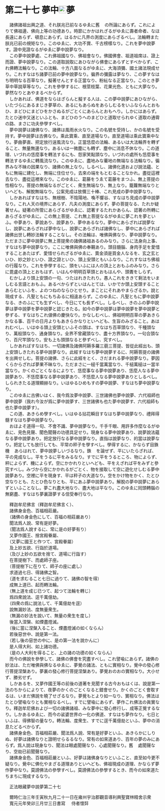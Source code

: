 # 第二十七 夢中<img width="24" height="24" src="_czjoylW.png" border="0">夢
　諸佛諸祖出興之道、それ朕兆已前なるゆゑに舊<img width="16" height="16" src="_cov6k_Y.png" border="0">の所論にあらず。これによりて佛祖邊、佛向上等の功德あり。時節にかかはれざるがゆゑに壽者命者、なほ長遠にあらず、頓息にあらず。はるかに凡界の測度にあらざるべし。法輪轉また朕兆已前の規矩なり。このゆゑに、大功不賞、千古榜樣なり。これを夢中說夢す。證中見證なるがゆゑに夢中說夢なり。  
　この夢中說夢處、これ佛祖國なり、佛祖會なり。佛國佛會、祖道祖席は、證上而證、夢中說夢なり。この道取說取にあひながら佛會にあらずとすべからず、これ佛轉法輪なり。この法輪、十方八面なるがゆゑに、大海須彌、國土諸法現成せり。これすなはち諸夢已前の夢中說夢なり。徧界の彌露は夢なり、この夢すなはち明明なる百草なり。擬著せんとする正當なり、粉紜なる正當なり。このとき夢草中草說草等なり。これを參學するに、根莖枝葉、花果光色、ともに大夢なり。夢然なりとあやまるべからず。  
　しかあれば、佛道をならはざらんと擬する人は、この夢中說夢にあひながら、いたづらにあるまじき夢草の、あるにもあらぬをあらしむるをいふならんとおもひ、まどひにまどひをかさぬるがごとくにあらんとおもへり。しかにはあらず。たとひ迷中又迷といふとも、まどひのうへのまどひと道取せられゆく道取の通霄の路、まさに功夫參學すべし。  
　夢中說夢は諸佛なり、諸佛は風雨水火なり。この名號を受持し、かの名號を受持す。夢中說夢は古佛なり。乘此寶乘、直至道場なり。直至道場は乘此寶乘中なり。夢曲夢直、把定放行逞風流なり。正當恁麼の法輪、あるいは大法輪界を轉ずること、無量無邊なり。あるいは一微塵にも轉ず、塵中に消息不休なり。この道理、いづれの恁麼事を轉法するにも、怨家笑點頭なり。いづれの處所も恁麼事を轉法するゆゑに轉風流なり。このゆゑに、盡地みな驀地の無端なる法輪なり。徧界みな不昧の因果なり、諸佛の無上なり。しるべし、諸佛化道および說法蘊、ともに無端に建化し、無端に住位せり。去來の端をもとむることなかれ。盡從這裡去なり、盡從這裡來なり。このゆゑに、葛藤をうゑて葛藤をまつふ、無上菩提の性相なり。菩提の無端なるがごとく、衆生無端なり、無上なり。籠籮無端なりといへども、解脫無端なり。公案見成は放儞三十棒、これ見成の夢中說夢なり。  
　しかあればすなはち、無根樹、不陰陽地、喚不響谷、すなはち見成の夢中說夢なり。これ人天の境界にあらず、凡夫の測度にあらず。夢の菩提なる、たれか疑著せん。疑著の所管にあらざるがゆゑに、認著するたれかあらん、認著の所轉にあらざるがゆゑに。この無上菩提、これ無上菩提なるがゆゑに夢これを夢といふ。中夢あり、夢說あり、說夢あり、夢中あるなり。夢中にあらざれば說夢なし、說夢にあらざれば夢中なし、說夢にあらざれば諸佛なし、夢中にあらざれば諸佛出世し轉妙法輪することなし。その法輪は、唯佛與佛なり、夢中說夢なり。ただまさに夢中說夢に無上菩提衆の諸佛諸祖あるのみなり。さらに法身向上事、すなはち夢中說夢なり。ここに唯佛與佛の奉覲あり。頭目髓腦、身肉手足を愛惜することあたはず、愛惜せられざるがゆゑに、賣金須是買金人なるを、玄之玄といひ、妙之妙といひ、證之證といひ、頭上安頭ともいふなり。これすなはち佛祖の行履なり。これを參學するに、頭をいふには人の頂上とおもふのみなり。さらに毘盧の頂上とおもはず、いはんや明明百草頭とおもはんや、頭聻をしらず。  
　むかしより頭上安頭の一句、つたはれきたれり。愚人これをききて剩法をいましむる言語とおもふ。あるべからずといはんとては、いかでか頭上安頭することあらむといふを、よのつねのならひとせり。まことにそれあやまらざるか。說と現成する、凡聖ともにもちゐるに相違あらず。このゆゑに、凡聖ともに夢中說夢なる、きのふにても生ずべし、今日にても長ずべし。しるべし、きのふの夢中說夢は夢中說夢を夢中說夢と認じきたる。如今の夢中說夢は夢中說夢を夢中說夢と參ずる、すなはちこれ値佛の慶快なり。かなしむべし、佛祖明明百草の夢あきらかなる事、百千の日月よりもあきらかなりといへども、生盲のみざること。あはれむべし、いはゆる頭上安頭といふその頭は、すなはち百草頭なり、千種頭なり、萬般頭なり、通身頭なり。全界不曾藏頭なり、盡十方界頭なり。一句合頭なり、百尺竿頭なり。安も上も頭頭なると參ずべし、究すべし。  
　しかあればすなはち、一切諸佛及諸佛阿耨多羅三藐三菩提、皆從此經出も、頭上安頭しきたれる夢中說夢なり。此經すなはち夢中說夢するに、阿耨菩提の諸佛を出興せしむ。菩提の諸佛、さらに此經をとく、さだまれる夢中說夢なり。夢因くらからざれば夢果不昧なり。ただまさに一槌千當萬當なり、千槌萬槌は一當半當なり。かくのごとくなるによりて、恁麼事なる夢中說夢あり、恁麼人なる夢中說夢あり、不恁麼事なる夢中說夢あり、不恁麼人なる夢中說夢ありとしるべし。しられきたる道理顯赫なり。いはゆるひめもすの夢中說夢、すなはち夢中說夢なり。  
　このゆゑに古佛いはく、我今爲汝夢中說夢、三世諸佛也夢中說夢、六代祖師也夢中說夢（我れ今汝が爲に夢中說夢す、三世諸佛も也た夢中說夢す、六代祖師も也た夢中說夢す）。  
　この道、あきらめ學すべし。いはゆる拈花瞬目すなはち夢中說夢なり、禮拜得髓すなはち夢中說夢なり。  
　おほよそ道得一句、不會不識、夢中說夢なり。千手千眼、用許多作麼なるがゆゑに、見色見聲、聞色聞聲の功德具足せり。現身なる夢中說夢あり、說夢說法蘊なる夢中說夢あり。把定放行なる夢中說夢なり。直指は說夢なり、的當は說夢なり。把定しても放行しても、平常の秤子を學すべし。學得するに、かならず目銖機<img width="16" height="16" src="_cwqrDpP.png" border="0">あらはれて、夢中說夢しいづるなり。銖<img width="16" height="16" src="_cwqrDpP.png" border="0">を論ぜず、平にいたらざれば、平の見成なし。平をうるに平をみるなり。すでに平をうるところ、物によらず、秤によらず、機によらず。空にかかれりといへども、平をえざれば平をみずと參究すべし。みづから空にかかれるがごとく、物を接取して空に遊化せしむる夢中說夢あり。空裡に平を現身す、平は秤子の大道なり。空をかけ物をかく、たとひ空なりとも、たとひ色なりとも、平にあふ夢中說夢あり。解脫の夢中說夢にあらずといふことなし。夢これ盡大地なり、盡大地は平なり。このゆゑに囘頭轉腦の無窮盡、すなはち夢裏證夢する信受奉行なり。  
  
　釋迦牟尼佛言（釋迦牟尼佛言く）、  
　諸佛身金色、百福相莊嚴。  
　（諸佛の身金色にして、百福の相莊嚴あり）  
　聞法爲人說、常有是好夢。  
　（聞法爲人說するに、常に是の好夢有り）  
　又夢作國王、捨宮殿眷屬、  
　（又夢に國王と作つて、宮殿眷屬）  
　及上妙五欲、行詣於道場。  
　（及び上妙の五欲を捨て、道場に行詣す）  
　在菩提樹下、而處師子座。  
　（菩提樹下に在りて、師子の座に處し）  
　求道過七日、得諸佛之智。  
　（道を求むること七日に過りて、諸佛の智を得）  
　成無上道已、起而轉法輪。  
　（無上道を成じ已つて、起つて法輪を轉じ）  
　爲四衆說法、逕千萬億劫。  
　（四衆の爲に說法して、千萬億劫を逕）  
　說無漏妙法、度無量衆生。  
　（無漏の妙法を說いて、無量の衆生を度し）  
　後當入涅槃、如煙盡燈滅。  
　（後に當に涅槃入ること、煙盡燈滅の如くならん）  
　若後惡世中、說是第一法。  
　（若し後の惡世の中に、是の第一法を說かんに）  
　是人得大利、如上諸功德。  
　（是の人大利を得ること、上の諸の功德の如くならん）  
　而今の佛說を參學して、諸佛の佛會を究盡すべし。これ譬喩にあらず。諸佛の妙法は、ただ唯佛與佛なるゆゑに、夢覺の諸法、ともに實相なり。覺中の發心修行菩提涅槃あり。夢裏の發心修行菩提涅槃あり。夢覺おのおの實相なり。大小せず、勝劣せず。  
　しかあるを、又夢作國王等の前後の道著を見聞する古今おもはくは、說是第一法のちからによりて、夜夢のかくのごとくなると錯會せり。かくのごとく會取するは、いまだ佛說を曉了せざるなり。夢覺もとより如一なり、實相なり。佛法はたとひ譬喩なりとも實相なるべし。すでに譬喩にあらず、夢作これ佛法の眞實なり。釋迦牟尼佛および一切の諸佛諸祖、みな夢中に發心修行し、成等正覺するなり。しかあるゆゑに、而今の裟婆世界の一化の佛道、すなはち夢作なり。七日といふは、得佛智の量なり。轉法輪、度衆生、すでに逕千萬億劫といふ、夢中の消息たどるべからず。  
　諸佛身金色、百福相莊嚴、聞法爲人說、常有是好夢といふ、あきらかにしりぬ、好夢は諸佛なりと證明せらるるなり。常有の如來道あり、百年の夢のみにあらず。爲人說は現身なり、聞法は眼處聞聲なり、心處聞聲なり。舊<img width="16" height="16" src="_czgRlZR.png" border="0">處聞聲なり、空劫已前聞聲なり。  
　諸佛身金色、百福相莊嚴といふ、好夢は諸佛身なりといふこと、直至如今更不疑なり。覺中に佛化やまざる道理ありといへども、佛祖現成の道理、かならず夢作夢中なり。莫謗佛法の參學すべし。莫謗佛法の參學するとき、而今の如來道たちまちに現成するなり。  
  
　正法眼藏夢中說夢第二十七  
  
　爾時仁治三年壬寅秋九月二十一日在雍州宇治郡觀音導利興聖寶林精舍示衆  
　寬元元年癸卯三月廿三日書寫<img width="16" height="16" src="_cM1mr0_.png" border="0"> 侍者懷弉
